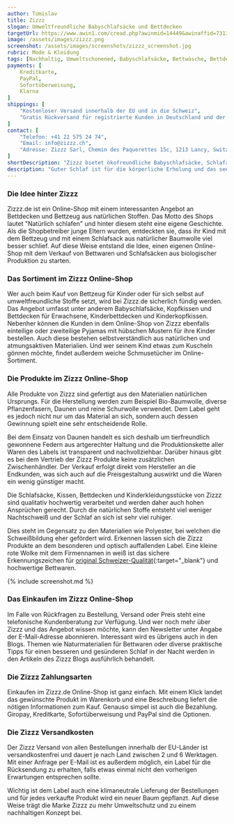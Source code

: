 ```yaml
---
author: Tomislav
title: Zizzz
slogan: Umweltfreundliche Babyschlafsäcke und Bettdecken
targetUrl: https://www.awin1.com/cread.php?awinmid=14449&awinaffid=731132
image: /assets/images/zizzz.png
screenshot: /assets/images/screenshots/zizzz_screenshot.jpg
rubric: Mode & Kleidung
tags: [Nachhaltig, Umweltschonened, Babyschlafsäcke, Bettwäsche, Bettdecken, Schlafanzüge,Wohntextilien]
payments: [
    Kreditkarte,
    PayPal,
    Sofortüberweisung,
    Klarna
]
shippings: [
    "Kostenloser Versand innerhalb der EU und in die Schweiz",
    "Gratis Rückversand für registrierte Kunden in Deutschland und der Schweiz"
]
contact: [
    "Telefon: +41 22 575 24 74",
    "Email: info@zizzz.ch",
    "Adresse: Zizzz Sarl, Chemin des Paquerettes 15c, 1213 Lancy, Switzerland"
]
shortDescription: "Zizzz bietet ökofreundliche Babyschlafsäcke, Schlafanzüge sowie Bettwäsche und Bettdecken aus natürlichen Materialien und regionaler europäischer Produktion."
description: "Guter Schlaf ist für die körperliche Erholung und das seelische Gleichgewicht enorm wichtig. Dies gilt für jeden, für Kinder und Erwachsene gleichermaßen. Ein wichtiger Faktor beim gesunden Schlaf ist die Wahl des richtigen Bettzeugs. Mit Bettdecken, Matratzen und Bettwäsche aus besonders atmungsaktiven Materialien, wird auch der nächtliche Schlaf gefördert. In dem Zizzz Online-Shop gibt es hierzu ein passendes Angebot."
---
```


### Die Idee hinter Zizzz

Zizzz.de ist ein Online-Shop mit einem interessanten Angebot an Bettdecken und Bettzeug aus natürlichen Stoffen. Das Motto des Shops lautet "Natürlich schlafen" und hinter diesem steht eine eigene Geschichte. Als die Shopbetreiber junge Eltern wurden, entdeckten sie, dass ihr Kind mit dem Bettzeug und mit einem Schlafsack aus natürlicher Baumwolle viel besser schlief. Auf diese Weise entstand die Idee, einen eigenen Online-Shop mit dem Verkauf von Bettwaren und Schlafsäcken aus biologischer Produktion zu starten.

### Das Sortiment im Zizzz Online-Shop

Wer auch beim Kauf von Bettzeug für Kinder oder für sich selbst auf umweltfreundliche Stoffe setzt, wird bei Zizzz.de sicherlich fündig werden. Das Angebot umfasst unter anderem Babyschlafsäcke, Kopfkissen und Bettdecken für Erwachsene, Kinderbettdecken und Kinderkopfkissen. Nebenher können die Kunden in dem Online-Shop von Zizzz ebenfalls einteilige oder zweiteilige Pyjamas mit hübschen Mustern für ihre Kinder bestellen. Auch diese bestehen selbstverständlich aus natürlichen und atmungsaktiven Materialien. Und wer seinem Kind etwas zum Kuscheln gönnen möchte, findet außerdem weiche Schmusetücher im Online-Sortiment.

### Die Produkte im Zizzz Online-Shop

Alle Produkte von Zizzz sind gefertigt aus den Materialien natürlichen Ursprungs. Für die Herstellung werden zum Beispiel Bio-Baumwolle, diverse Pflanzenfasern, Daunen und reine Schurwolle verwendet. Dem Label geht es jedoch nicht nur um das Material an sich, sondern auch dessen Gewinnung spielt eine sehr entscheidende Rolle.

Bei dem Einsatz von Daunen handelt es sich deshalb um tierfreundlich gewonnene Federn aus artgerechter Haltung und die Produktionskette aller Waren des Labels ist transparent und nachvollziehbar. Darüber hinaus gibt es bei dem Vertrieb der Zizzz Produkte keine zusätzlichen Zwischenhändler. Der Verkauf erfolgt direkt vom Hersteller an die Endkunden, was sich auch auf die Preisgestaltung auswirkt und die Waren ein wenig günstiger macht.

Die Schlafsäcke, Kissen, Bettdecken und Kinderkleidungsstücke von Zizzz sind qualitativ hochwertig verarbeitet und werden daher auch hohen Ansprüchen gerecht. Durch die natürlichen Stoffe entsteht viel weniger Nachtschweiß und der Schlaf an sich ist sehr viel ruhiger.

Dies steht im Gegensatz zu den Materialien wie Polyester, bei welchen die Schweißbildung eher gefördert wird. Erkennen lassen sich die Zizzz Produkte an dem besonderen und optisch auffallenden Label. Eine kleine rote Wolke mit dem Firmennamen in weiß ist das sichere Erkennungszeichen für [original Schweizer-Qualität](https://www.zizzz.de/schweizer-design){:target="_blank"} und hochwertige Bettwaren.

{% include screenshot.md %}

### Das Einkaufen im Zizzz Online-Shop

Im Falle von Rückfragen zu Bestellung, Versand oder Preis steht eine telefonische Kundenberatung zur Verfügung. Und wer noch mehr über Zizzz und das Angebot wissen möchte, kann den Newsletter unter Angabe der E-Mail-Adresse abonnieren. Interessant wird es übrigens auch in den Blogs. Themen wie Naturmaterialien für Bettwaren oder diverse praktische Tipps für einen besseren und gesünderen Schlaf in der Nacht werden in den Artikeln des Zizzz Blogs ausführlich behandelt.

### Die Zizzz Zahlungsarten

Einkaufen im Zizzz.de Online-Shop ist ganz einfach. Mit einem Klick landet das gewünschte Produkt im Warenkorb und eine Beschreibung liefert die nötigen Informationen zum Kauf. Genauso simpel ist auch die Bezahlung. Giropay, Kreditkarte, Sofortüberweisung und PayPal sind die Optionen.

### Die Zizzz Versandkosten

Der Zizzz Versand von allen Bestellungen innerhalb der EU-Länder ist versandkostenfrei und dauert je nach Land zwischen 2 und 6 Werktagen. Mit einer Anfrage per E-Mail ist es außerdem möglich, ein Label für die Rücksendung zu erhalten, falls etwas einmal nicht den vorherigen Erwartungen entsprechen sollte.

Wichtig ist dem Label auch eine klimaneutrale Lieferung der Bestellungen und für jedes verkaufte Produkt wird ein neuer Baum gepflanzt. Auf diese Weise trägt die Marke Zizzz zu mehr Umweltschutz und zu einem nachhaltigen Konzept bei.
